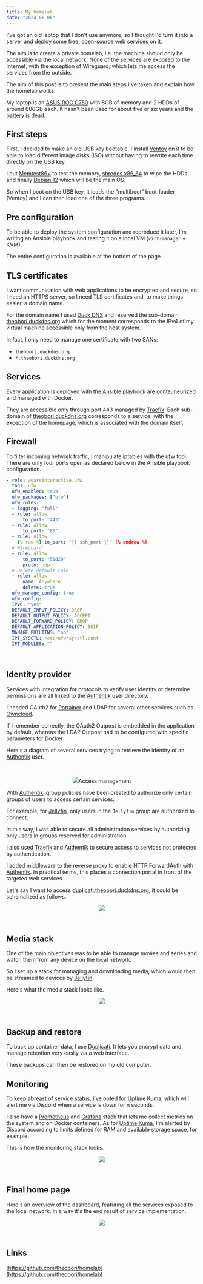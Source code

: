 ```yaml
---
title: My homelab
date: "2024-06-06"
---
```


I've got an old laptop that I don't use anymore, so I thought I'd turn it into a server and deploy some free, open-source web services on it.

The aim is to create a private homelab, i.e. the machine should only be accessible via the local network. None of the services are exposed to the Internet, with the exception of Wireguard, which lets me access the services from the outside.

The aim of this post is to present the main steps I've taken and explain how the homelab works.

My laptop is an [ASUS ROG G750](https://laptopmedia.com/series/asus-rog-g750/) with 8GB of memory and 2 HDDs of around 600GB each. It hasn't been used for about five or six years and the battery is dead.
&nbsp;

## First steps

First, I decided to make an old USB key bootable. I install [Ventoy](https://www.ventoy.net/) on it to be able to load different image disks (ISO) without having to rewrite each time directly on the USB key.

I put [Memtest86+](https://www.memtest.org/) to test the memory, [shredos.x86_64](https://github.com/PartialVolume/shredos.x86_64) to wipe the HDDs and finally [Debian 12](https://cdimage.debian.org/debian-cd/12.5.0/amd64/iso-cd/) which will be the main OS.

So when I boot on the USB key, it loads the "multiboot" boot-loader (Ventoy) and I can then load one of the three programs.
&nbsp;

## Pre configuration

To be able to deploy the system configuration and reproduce it later, I'm writing an Ansible playbook and testing it on a local VM (`virt-manager` + KVM).

The entire configuration is available at the bottom of the page.
&nbsp;

## TLS certificates

I want communication with web applications to be encrypted and secure, so I need an HTTPS server, so I need TLS certificates and, to make things easier, a domain name.

For the domain name I used [Duck DNS](https://www.duckdns.org/) and reserved the sub-domain [theobori.duckdns.org](https://theobori.duckdns.org) which for the moment corresponds to the IPv4 of my virtual machine accessible only from the host system.

In fact, I only need to manage one certificate with two SANs:
- `theobori.duckdns.org`
- `*.theobori.duckdns.org`
&nbsp;

## Services

Every application is deployed with the Ansible playbook are conteuneurized and managed with Docker.

They are accessible only through port 443 managed by [Traefik](https://traefik.io/). Each sub-domain of [theobori.duckdns.org](https://theobori.duckdns.org) corresponds to a service, with the exception of the homepage, which is associated with the domain itself.
&nbsp;

## Firewall

To filter incoming network traffic, I manipulate iptables with the ufw tool. There are only four ports open as declared below in the Ansible playbook configuration.

```yaml
- role: weareinteractive.ufw
  tags: ufw
  ufw_enabled: true
  ufw_packages: ["ufw"]
  ufw_rules:
  - logging: "full"
  - rule: allow
      to_port: "443"
  - rule: allow
      to_port: "80"
  - rule: allow
    {% raw %} to_port: "{{ ssh_port }}" {% endraw %}
  # Wireguard
  - rule: allow
      to_port: "51820"
      proto: udp
  # Delete default rule
  - rule: allow
      name: Anywhere
      delete: true
  ufw_manage_config: true
  ufw_config:
  IPV6: "yes"
  DEFAULT_INPUT_POLICY: DROP
  DEFAULT_OUTPUT_POLICY: ACCEPT
  DEFAULT_FORWARD_POLICY: DROP
  DEFAULT_APPLICATION_POLICY: SKIP
  MANAGE_BUILTINS: "no"
  IPT_SYSCTL: /etc/ufw/sysctl.conf
  IPT_MODULES: ""
```
&nbsp;

## Identity provider

Services with integration for protocols to verify user identity or determine permissions are all linked to the [Authentik](https://goauthentik.io/) user directory.

I needed OAuth2 for [Portainer](https://www.portainer.io/) and LDAP for several other services such as [Owncloud](https://owncloud.com/).

If I remember correctly, the OAuth2 Outpost is embedded in the application by default, whereas the LDAP Outpost had to be configured with specific parameters for Docker.

Here's a diagram of several services trying to retrieve the identity of an [Authentik](https://goauthentik.io/) user.

&nbsp;

<p align="center">
  <img src="/authentik_users.png" style="max-width: 100%; width: auto;>
</p>

&nbsp;

## Access management

With [Authentik](https://goauthentik.io/), group policies have been created to authorize only certain groups of users to access certain services.

For example, for [Jellyfin](https://jellyfin.org/), only users in the `Jellyfin` group are authorized to connect.

In this way, I was able to secure all administration services by authorizing only users in groups reserved for administration.

I also used [Traefik](https://traefik.io/) and [Authentik](https://goauthentik.io/) to secure access to services not protected by authentication.

I added middleware to the reverse proxy to enable HTTP ForwardAuth with [Authentik](https://goauthentik.io/). In practical terms, this places a connection portal in front of the targeted web services.

Let's say I want to access [duplicati.theobori.duckdns.org](https://duplicati.theobori.duckdns.org), it could be schematized as follows.
&nbsp;

<p align="center">
  <img src="/authentik_proxy.png" style="max-width: 100%; width: auto;">
</p>
&nbsp;

## Media stack

One of the main objectives was to be able to manage movies and series and watch them from any device on the local network.

So I set up a stack for managing and downloading media, which would then be streamed to devices by [Jellyfin](https://jellyfin.org/).

Here's what the media stack looks like.
&nbsp;

<p align="center">
  <img src="/media_stack.png" style="max-width: 100%; width: auto;">
</p>
&nbsp;

## Backup and restore

To back up container data, I use [Duplicati](https://duplicati.com/). It lets you encrypt data and manage retention very easily via a web interface.

These backups can then be restored on my old computer.
&nbsp;

## Monitoring

To keep abreast of service status, I've opted for [Uptime Kuma](https://uptime.kuma.pet/), which will alert me via Discord when a service is down for n seconds.

I also have a [Prometheus](https://prometheus.io/) and [Grafana](https://grafana.com/) stack that lets me collect metrics on the system and on Docker containers. As for [Uptime Kuma](https://uptime.kuma.pet/), I'm alerted by Discord according to limits defined for RAM and available storage space, for example.

This is how the monitoring stack looks.

<p align="center" width="100%">
  <img src="/monitoring_stack.png" style="max-width: 100%; width: auto;">
</p>

&nbsp;

## Final home page

Here's an overview of the dashboard, featuring all the services exposed to the local network. In a way it's the end result of service implementation.

<p align="center" width="100%">
  <img src="/dashy.png" width="650px" style="max-width: 100%; width: auto;">
</p>

&nbsp;

## Links

[https://github.com/theobori/homelab](https://github.com/theobori/homelab)

&nbsp;
